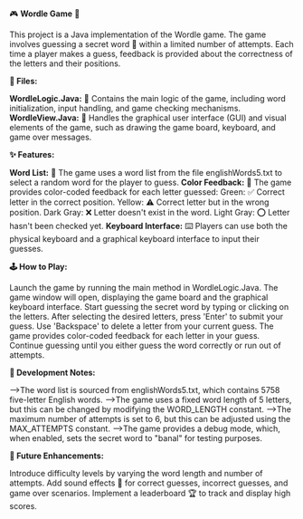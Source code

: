 🎮 **Wordle Game** 🧠

This project is a Java implementation of the Wordle game. The game involves guessing a secret word 🤫 within a limited number of attempts. Each time a player makes a guess, feedback is provided about the correctness of the letters and their positions.

**📁 Files:**

**WordleLogic.Java:** 🧩 Contains the main logic of the game, including word initialization, input handling, and game checking mechanisms.
**WordleView.Java:** 🎨 Handles the graphical user interface (GUI) and visual elements of the game, such as drawing the game board, keyboard, and game over messages.

**✨ Features:**

**Word List:** 📜 The game uses a word list from the file englishWords5.txt to select a random word for the player to guess.
**Color Feedback:** 🌈 The game provides color-coded feedback for each letter guessed:
Green: ✅ Correct letter in the correct position.
Yellow: ⚠️ Correct letter but in the wrong position.
Dark Gray: ❌ Letter doesn't exist in the word.
Light Gray: ⭕ Letter hasn't been checked yet.
**Keyboard Interface:** ⌨️ Players can use both the physical keyboard and a graphical keyboard interface to input their guesses.

**🕹️ How to Play:**

Launch the game by running the main method in WordleLogic.Java.
The game window will open, displaying the game board and the graphical keyboard interface.
Start guessing the secret word by typing or clicking on the letters.
After selecting the desired letters, press 'Enter' to submit your guess.
Use 'Backspace' to delete a letter from your current guess.
The game provides color-coded feedback for each letter in your guess.
Continue guessing until you either guess the word correctly or run out of attempts.

**📝 Development Notes:**

-->The word list is sourced from englishWords5.txt, which contains 5758 five-letter English words.
-->The game uses a fixed word length of 5 letters, but this can be changed by modifying the WORD_LENGTH constant.
-->The maximum number of attempts is set to 6, but this can be adjusted using the MAX_ATTEMPTS constant.
-->The game provides a debug mode, which, when enabled, sets the secret word to "banal" for testing purposes.

**🚀 Future Enhancements:**

Introduce difficulty levels by varying the word length and number of attempts.
Add sound effects 🎵 for correct guesses, incorrect guesses, and game over scenarios.
Implement a leaderboard 🏆 to track and display high scores.
